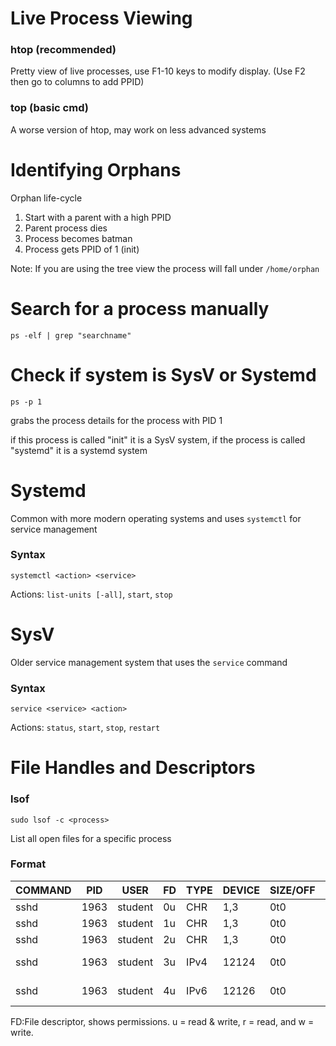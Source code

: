 # Live Process Viewing

### htop (recommended)

Pretty view of live processes, use F1-10 keys to modify display. (Use F2 then go to columns to add PPID)

### top (basic cmd)

A worse version of htop, may work on less advanced systems


# Identifying Orphans

Orphan life-cycle
1. Start with a parent with a high PPID
2. Parent process dies
3. Process becomes batman
4. Process gets PPID of 1 (init)

Note: If you are using the tree view the process will fall under `/home/orphan`

# Search for a process manually
```
ps -elf | grep "searchname"
```

# Check if system is SysV or Systemd

```
ps -p 1
```
grabs the process details for the process with PID 1

if this process is called "init" it is a SysV system, if the process is called "systemd" it is a systemd system

# Systemd

Common with more modern operating systems and uses `systemctl` for service management


### Syntax
```
systemctl <action> <service>
```
Actions: `list-units [-all]`, `start`, `stop`

# SysV

Older service management system that uses the `service` command

### Syntax
```
service <service> <action>
```
Actions: `status`, `start`, `stop`, `restart`

# File Handles and Descriptors

### lsof
```
sudo lsof -c <process>
```
List all open files for a specific process

### Format
| COMMAND | PID | USER | FD | TYPE | DEVICE | SIZE/OFF | NODE | NAME |
| :------ | ----- | -------- | --- | ---- | -------- | ------------ | --------| ----------------------|
| sshd | 1963 | student | 0u | CHR | 1,3 | 0t0 | 1028 | /dev/null |
| sshd | 1963 | student | 1u | CHR | 1,3 | 0t0 | 1028 | /dev/null |
| sshd | 1963 | student | 2u | CHR | 1,3 | 0t0 | 1028 | /dev/null |
| sshd | 1963 | student | 3u | IPv4 | 12124 | 0t0 | TCP | *:ssh (LISTEN) |
| sshd | 1963 | student | 4u | IPv6 | 12126 | 0t0 | TCP | *:ssh (LISTEN) |

FD:File descriptor, shows permissions. u = read & write, r = read, and w = write.
